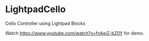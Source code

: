 # LightpadCello
Cello Controller using Lightpad Blocks

Watch https://www.youtube.com/watch?v=fnAejZ-bZ0Y for demo.
